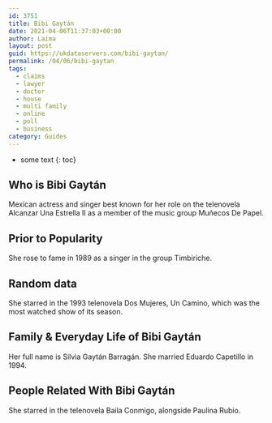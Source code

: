 ```yaml
---
id: 3751
title: Bibi Gaytán
date: 2021-04-06T11:37:03+00:00
author: Laima
layout: post
guid: https://ukdataservers.com/bibi-gaytan/
permalink: /04/06/bibi-gaytan
tags:
  - claims
  - lawyer
  - doctor
  - house
  - multi family
  - online
  - poll
  - business
category: Guides
---
```


* some text
{: toc}


## Who is Bibi Gaytán
                  
                  
                  
Mexican actress and singer best known for her role on the telenovela Alcanzar Una Estrella II as a member of the music group Muñecos De Papel.
                  
              
            
              
            
                
                
                
## Prior to Popularity
                  
                  
                  
She rose to fame in 1989 as a singer in the group Timbiriche.
                  
              
            
              
            
                
                
                
## Random data
                  
                  
                  
She starred in the 1993 telenovela Dos Mujeres, Un Camino, which was the most watched show of its season.
                  
              
            
              
            
                
                
                
## Family & Everyday Life of Bibi Gaytán
                  
                  
                  
Her full name is Silvia Gaytán Barragán. She married Eduardo Capetillo in 1994.
                  
              
            
              
            
                
                
                
## People Related With Bibi Gaytán
                  
                  
                  
She starred in the telenovela Baila Conmigo, alongside Paulina Rubio.
                  
              
            
              
            
                
              
            
              
              
            
            
              
            
          
          
          
